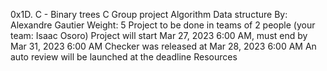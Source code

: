 0x1D. C - Binary trees
C
Group project
Algorithm
Data structure
 By: Alexandre Gautier
 Weight: 5
 Project to be done in teams of 2 people (your team: Isaac Osoro)
 Project will start Mar 27, 2023 6:00 AM, must end by Mar 31, 2023 6:00 AM
 Checker was released at Mar 28, 2023 6:00 AM
 An auto review will be launched at the deadline
Resources

